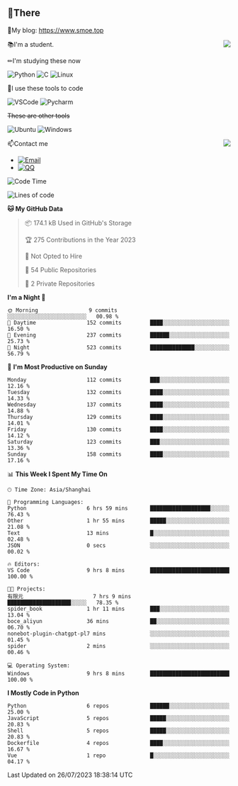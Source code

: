 
## 👏There

📰My blog: https://www.smoe.top

<img align="right" src="https://github-readme-stats.vercel.app/api/top-langs/?username=AkashiCoin"/>


📚I'm a student.

✏I'm studying these now

![Python](https://img.shields.io/badge/-Python-blue?style=flat-square&logo=Python&logoColor=fff)
![C](https://img.shields.io/badge/-C-585858?style=flat-square&logo=C&logoColor=fff)
![Linux](https://img.shields.io/badge/-Linux-black?style=flat-square&logo=Linux&logoColor=fff)

🔨I use these tools to code

![VSCode](https://img.shields.io/badge/-VSCode-blue?style=flat-square&logo=visualstudiocode&logoColor=fff)
![Pycharm](https://img.shields.io/badge/-Pycharm-green?style=flat-square&logo=pycharm&logoColor=fff)

 ~~These are other tools~~

![Ubuntu](https://img.shields.io/badge/-Ubuntu-orange?style=flat-square&logo=Ubuntu&logoColor=fff)
![Windows](https://img.shields.io/badge/-Windows-blue?style=flat-square&logo=Windows&logoColor=fff)

<img align="right" src="https://github-readme-stats.vercel.app/api?username=AkashiCoin" />


📫Contact me

* [![Email](https://img.shields.io/badge/Email-l1040186796@gmail.com-1?style=social&logoColor=fff)](mailto:l1040186796@gmail.com)
* [![QQ](https://img.shields.io/badge/QQ-1040186796-1?style=social&logoColor=fff)](tencent://AddContact/?fromId=45&fromSubId=1&subcmd=all&uin=1040186796&website=www.oicqzone.com)

<!--START_SECTION:waka-->
![Code Time](http://img.shields.io/badge/Code%20Time-821%20hrs%2056%20mins-blue)

![Lines of code](https://img.shields.io/badge/From%20Hello%20World%20I%27ve%20Written-241.9%20thousand%20lines%20of%20code-blue)

**🐱 My GitHub Data** 

> 📦 174.1 kB Used in GitHub's Storage 
 > 
> 🏆 275 Contributions in the Year 2023
 > 
> 🚫 Not Opted to Hire
 > 
> 📜 54 Public Repositories 
 > 
> 🔑 2 Private Repositories 
 > 
**I'm a Night 🦉** 

```text
🌞 Morning                9 commits           ░░░░░░░░░░░░░░░░░░░░░░░░░   00.98 % 
🌆 Daytime                152 commits         ████░░░░░░░░░░░░░░░░░░░░░   16.50 % 
🌃 Evening                237 commits         ██████░░░░░░░░░░░░░░░░░░░   25.73 % 
🌙 Night                  523 commits         ██████████████░░░░░░░░░░░   56.79 % 
```
📅 **I'm Most Productive on Sunday** 

```text
Monday                   112 commits         ███░░░░░░░░░░░░░░░░░░░░░░   12.16 % 
Tuesday                  132 commits         ████░░░░░░░░░░░░░░░░░░░░░   14.33 % 
Wednesday                137 commits         ████░░░░░░░░░░░░░░░░░░░░░   14.88 % 
Thursday                 129 commits         ████░░░░░░░░░░░░░░░░░░░░░   14.01 % 
Friday                   130 commits         ████░░░░░░░░░░░░░░░░░░░░░   14.12 % 
Saturday                 123 commits         ███░░░░░░░░░░░░░░░░░░░░░░   13.36 % 
Sunday                   158 commits         ████░░░░░░░░░░░░░░░░░░░░░   17.16 % 
```


📊 **This Week I Spent My Time On** 

```text
🕑︎ Time Zone: Asia/Shanghai

💬 Programming Languages: 
Python                   6 hrs 59 mins       ███████████████████░░░░░░   76.43 % 
Other                    1 hr 55 mins        █████░░░░░░░░░░░░░░░░░░░░   21.08 % 
Text                     13 mins             █░░░░░░░░░░░░░░░░░░░░░░░░   02.48 % 
JSON                     0 secs              ░░░░░░░░░░░░░░░░░░░░░░░░░   00.02 % 

🔥 Editors: 
VS Code                  9 hrs 8 mins        █████████████████████████   100.00 % 

🐱‍💻 Projects: 
有限元                      7 hrs 9 mins        ████████████████████░░░░░   78.35 % 
spider_book              1 hr 11 mins        ███░░░░░░░░░░░░░░░░░░░░░░   13.04 % 
boce_aliyun              36 mins             ██░░░░░░░░░░░░░░░░░░░░░░░   06.70 % 
nonebot-plugin-chatgpt-pl7 mins              ░░░░░░░░░░░░░░░░░░░░░░░░░   01.45 % 
spider                   2 mins              ░░░░░░░░░░░░░░░░░░░░░░░░░   00.46 % 

💻 Operating System: 
Windows                  9 hrs 8 mins        █████████████████████████   100.00 % 
```

**I Mostly Code in Python** 

```text
Python                   6 repos             ██████░░░░░░░░░░░░░░░░░░░   25.00 % 
JavaScript               5 repos             █████░░░░░░░░░░░░░░░░░░░░   20.83 % 
Shell                    5 repos             █████░░░░░░░░░░░░░░░░░░░░   20.83 % 
Dockerfile               4 repos             ████░░░░░░░░░░░░░░░░░░░░░   16.67 % 
Vue                      1 repo              █░░░░░░░░░░░░░░░░░░░░░░░░   04.17 % 
```




 Last Updated on 26/07/2023 18:38:14 UTC
<!--END_SECTION:waka-->
